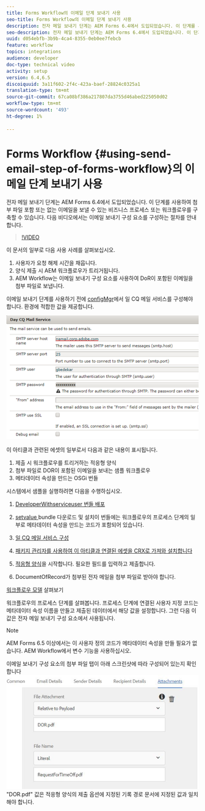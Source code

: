 ```yaml
---
title: Forms Workflow의 이메일 단계 보내기 사용
seo-title: Forms Workflow의 이메일 단계 보내기 사용
description: 전자 메일 보내기 단계는 AEM Forms 6.4에서 도입되었습니다. 이 단계를 사용하여 첨부 파일 포함 또는 없는 이메일을 보낼 수 있는 비즈니스 프로세스 또는 워크플로우를 구축할 수 있습니다. 다음 비디오에서는 이메일 보내기 구성 요소를 구성하는 절차를 안내합니다
seo-description: 전자 메일 보내기 단계는 AEM Forms 6.4에서 도입되었습니다. 이 단계를 사용하여 첨부 파일 포함 또는 없는 이메일을 보낼 수 있는 비즈니스 프로세스 또는 워크플로우를 구축할 수 있습니다. 다음 비디오에서는 이메일 보내기 구성 요소를 구성하는 절차를 안내합니다
uuid: d054ebfb-3b9b-4ca4-8355-0eb0ee7febcb
feature: workflow
topics: integrations
audience: developer
doc-type: technical video
activity: setup
version: 6.4,6.5
discoiquuid: 3a11f602-2f4c-423a-baef-28824c0325a1
translation-type: tm+mt
source-git-commit: 67ca08bf386a217807da3755d46abed225050d02
workflow-type: tm+mt
source-wordcount: '493'
ht-degree: 1%

---
```



# Forms Workflow {#using-send-email-step-of-forms-workflow}의 이메일 단계 보내기 사용

전자 메일 보내기 단계는 AEM Forms 6.4에서 도입되었습니다. 이 단계를 사용하여 첨부 파일 포함 또는 없는 이메일을 보낼 수 있는 비즈니스 프로세스 또는 워크플로우를 구축할 수 있습니다. 다음 비디오에서는 이메일 보내기 구성 요소를 구성하는 절차를 안내합니다.

>[!VIDEO](https://video.tv.adobe.com/v/21499/?quality=9&learn=on)

이 문서의 일부로 다음 사용 사례를 살펴보십시오.

1. 사용자가 요청 해제 시간을 채웁니다.
1. 양식 제출 시 AEM 워크플로우가 트리거됩니다.
1. AEM Workflow는 이메일 보내기 구성 요소를 사용하여 DoR이 포함된 이메일을 첨부 파일로 보냅니다.

이메일 보내기 단계를 사용하기 전에 [configMgr](http://localhost:4502/system/console/configMgr)에서 일 CQ 메일 서비스를 구성해야 합니다. 환경에 적합한 값을 제공합니다.

![일 CQ 메일 서비스 구성](assets/mailservice.png)

이 아티클과 관련된 에셋의 일부로서 다음과 같은 내용이 표시됩니다.

1. 제출 시 워크플로우를 트리거하는 적응형 양식
1. 첨부 파일로 DOR이 포함된 이메일을 보내는 샘플 워크플로우
1. 메타데이터 속성을 만드는 OSGi 번들

시스템에서 샘플을 실행하려면 다음을 수행하십시오.

1. [DeveloperWithserviceuser 번들 배포](/help/forms/assets/common-osgi-bundles/DevelopingWithServiceUser.jar)

1. [setvalue ](/help/forms/assets/common-osgi-bundles/SetValueApp.core-1.0-SNAPSHOT.jar)bundle 다운로드 및 설치이 번들에는 워크플로우의 프로세스 단계의 일부로 메타데이터 속성을 만드는 코드가 포함되어 있습니다.
1. [일 CQ 메일 서비스 구성](https://helpx.adobe.com/experience-manager/6-5/sites/administering/using/notification.html)
1. [패키지 관리자를 사용하여 이 아티클과 연결된 에셋을 CRX로 가져와 설치합니다](assets/emaildoraemformskt.zip)
1. [적응형 양식](http://localhost:4502/content/dam/formsanddocuments/helpx/timeoffrequestform/jcr:content?wcmmode=disabled)을 시작합니다. 필요한 필드를 입력하고 제출합니다.
1. DocumentOfRecord가 첨부된 전자 메일을 첨부 파일로 받아야 합니다.

[워크플로우 모델](http://localhost:4502/editor.html/conf/global/settings/workflow/models/emaildor.html) 살펴보기

워크플로우의 프로세스 단계를 살펴봅니다. 프로세스 단계에 연결된 사용자 지정 코드는 메타데이터 속성 이름을 만들고 제출된 데이터에서 해당 값을 설정합니다. 그런 다음 이 값은 전자 메일 보내기 구성 요소에서 사용됩니다.

>[!NOTE]
>
>AEM Forms 6.5 이상에서는 이 사용자 정의 코드가 메타데이터 속성을 만들 필요가 없습니다. AEM Workflow에서 변수 기능을 사용하십시오.

이메일 보내기 구성 요소의 첨부 파일 탭이 아래 스크린샷에 따라 구성되어 있는지 확인합니다
![전자 메일 첨부 파일 탭 보내기](assets/sendemailcomponentconfigure.jpg)&quot;DOR.pdf&quot; 값은 적응형 양식의 제출 옵션에 지정된 기록 경로 문서에 지정된 값과 일치해야 합니다.

